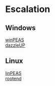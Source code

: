 # Escalation

## Windows

[winPEAS](https://github.com/carlospolop/privilege-escalation-awesome-scripts-suite/tree/master/winPEAS)  
[dazzleUP](https://github.com/hlldz/dazzleUP)

## Linux

[linPEAS](https://github.com/carlospolop/privilege-escalation-awesome-scripts-suite/tree/master/linPEAS)  
[rootend](https://github.com/twelvesec/rootend)

